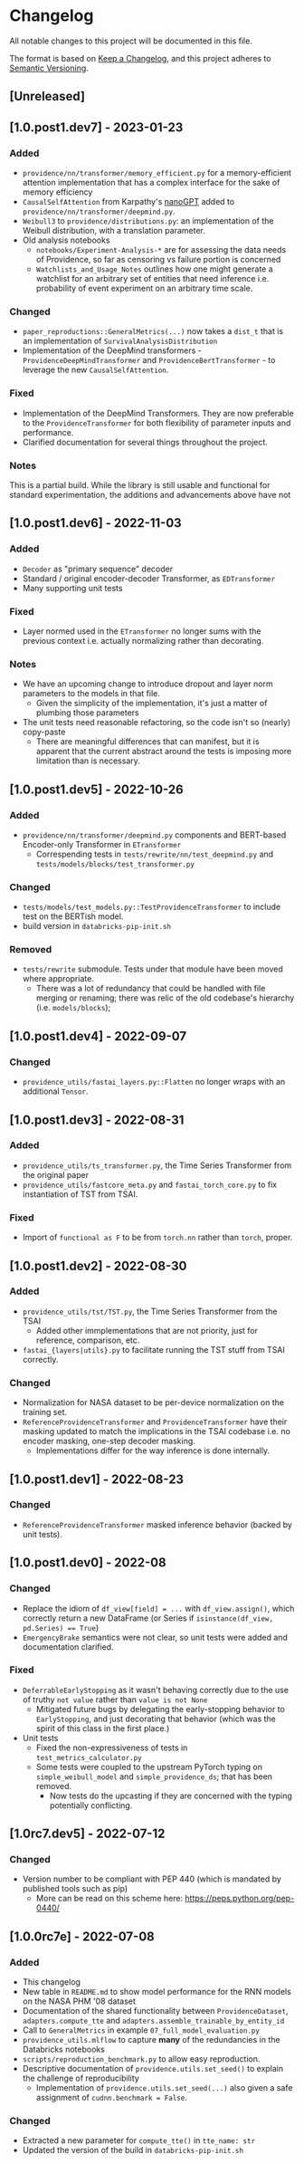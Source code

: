 <!-- 
**Raytheon Technologies proprietary**
Export controlled - see license file
-->
# Changelog
All notable changes to this project will be documented in this file.

The format is based on [Keep a Changelog](https://keepachangelog.com/en/1.0.0/),
and this project adheres to [Semantic Versioning](https://semver.org/spec/v2.0.0.html).

## [Unreleased]

## [1.0.post1.dev7] - 2023-01-23
### Added
- `providence/nn/transformer/memory_efficient.py` for a memory-efficient attention implementation that has a complex interface for the sake of memory efficiency
- `CausalSelfAttention` from Karpathy's [nanoGPT](https://github.com/karpathy/nanoGPT/blob/e0c689cf38478eea9416757cec5f834620983862/model.py#L25) added
  to `providence/nn/transformer/deepmind.py`.
- `Weibull3` to `providence/distributions.py`: an implementation of the Weibull distribution, with a translation parameter.
- Old analysis notebooks
  - `notebooks/Experiment-Analysis-*` are for assessing the data needs of Providence, so far as censoring vs failure portion is concerned
  - `Watchlists_and_Usage_Notes` outlines how one might generate a watchlist for an arbitrary set of entities that need inference i.e. probability of event experiment on an arbitrary time scale.

### Changed
- `paper_reproductions::GeneralMetrics(...)` now takes a `dist_t` that is an implementation of `SurvivalAnalysisDistribution`
- Implementation of the DeepMind transformers - `ProvidenceDeepMindTransformer` and `ProvidenceBertTransformer` - to leverage the new `CausalSelfAttention`.

### Fixed
- Implementation of the DeepMind Transformers. They are now preferable to the `ProvidenceTransformer` for both flexibility of parameter inputs and performance.
- Clarified documentation for several things throughout the project.

### Notes
This is a partial build.
While the library is still usable and functional for standard experimentation, the additions and advancements above have not

## [1.0.post1.dev6] - 2022-11-03
### Added
- `Decoder` as "primary sequence" decoder
- Standard / original encoder-decoder Transformer, as `EDTransformer`
- Many supporting unit tests

### Fixed
- Layer normed used in the `ETransformer` no longer sums with the previous context i.e. actually normalizing rather than decorating.

### Notes
- We have an upcoming change to introduce dropout and layer norm parameters to the models in that file.
  - Given the simplicity of the implementation, it's just a matter of plumbing those parameters
- The unit tests need reasonable refactoring, so the code isn't so (nearly) copy-paste
  - There are meaningful differences that can manifest, but it is apparent that the current abstract around the tests is imposing
    more limitation than is necessary.

## [1.0.post1.dev5] - 2022-10-26
### Added
- `providence/nn/transformer/deepmind.py` components and BERT-based Encoder-only Transformer in `ETransformer`
  - Correspending tests in `tests/rewrite/nn/test_deepmind.py` and `tests/models/blocks/test_transformer.py`

### Changed
- `tests/models/test_models.py::TestProvidenceTransformer` to include test on the BERTish model.
- build version in `databricks-pip-init.sh`

### Removed
- `tests/rewrite` submodule. Tests under that module have been moved where appropriate.
  - There was a lot of redundancy that could be handled with file merging or renaming; there was relic of the old
    codebase's hierarchy (i.e. `models/blocks`);

## [1.0.post1.dev4] - 2022-09-07
### Changed
- `providence_utils/fastai_layers.py::Flatten` no longer wraps with an additional `Tensor`.

## [1.0.post1.dev3] - 2022-08-31
### Added
- `providence_utils/ts_transformer.py`, the Time Series Transformer from the original paper
- `providence_utils/fastcore_meta.py` and `fastai_torch_core.py` to fix instantiation of TST from TSAI.

### Fixed
- Import of `functional as F` to be from `torch.nn` rather than `torch`, proper.

## [1.0.post1.dev2] - 2022-08-30
### Added
- `providence_utils/tst/TST.py`, the Time Series Transformer from the TSAI
  - Added other immplementations that are not priority, just for reference, comparison, etc.
- `fastai_{layers|utils}.py` to facilitate running the TST stuff from TSAI correctly.


### Changed
- Normalization for NASA dataset to be per-device normalization on the training set.
- `ReferenceProvidenceTransformer` and `ProvidenceTransformer` have their masking updated to match the implications in
  the TSAI codebase i.e. no encoder masking, one-step decoder masking.
  - Implementations differ for the way inference is done internally.

## [1.0.post1.dev1] - 2022-08-23
### Changed
- `ReferenceProvidenceTransformer` masked inference behavior (backed by unit tests).

## [1.0.post1.dev0] - 2022-08
### Changed
- Replace the idiom of `df_view[field] = ...` with `df_view.assign()`, which correctly return a new DataFrame
  (or Series if `isinstance(df_view, pd.Series) == True`)
- `EmergencyBrake` semantics were not clear, so unit tests were added and documentation clarified.

### Fixed
- `DeferrableEarlyStopping` as it wasn't behaving correctly due to the use of truthy `not value` rather than `value is not None`
  - Mitigated future bugs by delegating the early-stopping behavior to `EarlyStopping`, and just decorating that behavior (which
    was the spirit of this class in the first place.)
- Unit tests
  - Fixed the non-expressiveness of tests in `test_metrics_calculator.py`
  - Some tests were coupled to the upstream PyTorch typing on `simple_weibull_model` and `simple_providence_ds`; that has been removed.
    - Now tests do the upcasting if they are concerned with the typing potentially conflicting.

## [1.0rc7.dev5] - 2022-07-12
### Changed
- Version number to be compliant with PEP 440 (which is mandated by published tools such as pip)
  - More can be read on this scheme here: https://peps.python.org/pep-0440/

## [1.0.0rc7e] - 2022-07-08
### Added
- This changelog
- New table in `README.md` to show model performance for the RNN models on the NASA PHM '08 dataset
- Documentation of the shared functionality between `ProvidenceDataset`, `adapters.compute_tte` and `adapters.assemble_trainable_by_entity_id`
- Call to `GeneralMetrics` in example `07_full_model_evaluation.py`
- `providence_utils.mlflow` to capture **many** of the redundancies in the Databricks notebooks
- `scripts/reproduction_benchmark.py` to allow easy reproduction.
- Descriptive documentation of `providence.utils.set_seed()` to explain the challenge of reproducibility
    - Implementation of `providence.utils.set_seed(...)` also given a safe assignment of `cudnn.benchmark = False`.
### Changed
- Extracted a new parameter for `compute_tte()` in `tte_name: str`
- Updated the version of the build in `databricks-pip-init.sh`
